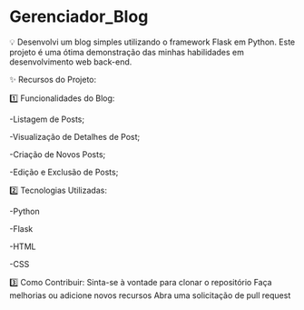 # Gerenciador_Blog

💡 Desenvolvi um blog simples utilizando o framework Flask em Python. Este projeto é uma ótima demonstração das minhas habilidades em desenvolvimento web back-end.


✨ Recursos do Projeto:


1️⃣ Funcionalidades do Blog:

-Listagem de Posts;

-Visualização de Detalhes de Post;

-Criação de Novos Posts;

-Edição e Exclusão de Posts;


2️⃣ Tecnologias Utilizadas:

-Python

-Flask

-HTML

-CSS

3️⃣ Como Contribuir:
Sinta-se à vontade para clonar o repositório
Faça melhorias ou adicione novos recursos
Abra uma solicitação de pull request

